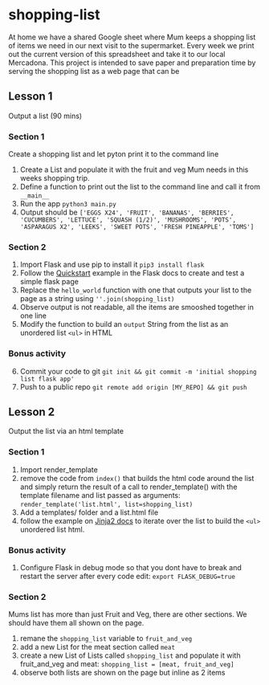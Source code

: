 # shopping-list
At home we have a shared Google sheet where Mum keeps a shopping list of items we need in our next visit to the 
supermarket. Every week we print out the current version of this spreadsheet and take it to our local Mercadona. 
This project is intended to save paper and preparation time by serving the shopping list as a web page that can be

## Lesson 1
Output a list (90 mins)
### Section 1
Create a shopping list and let pyton print it to the command line
1. Create a List and populate it with the fruit and veg Mum needs in this weeks shopping trip.
2. Define a function to print out the list to the command line and call it from `__main__`
3. Run the app `python3 main.py`
4. Output should be `['EGGS X24', 'FRUIT', 'BANANAS', 'BERRIES', 'CUCUMBERS', 'LETTUCE', 'SQUASH (1/2)', 'MUSHROOMS', 'POTS', 'ASPARAGUS X2', 'LEEKS', 'SWEET POTS', 'FRESH PINEAPPLE', 'TOMS']`

### Section 2
1. Import Flask and use pip to install it `pip3 install flask`
2. Follow the [Quickstart](https://flask.palletsprojects.com/en/1.1.x/quickstart/) example in the Flask docs to create 
and test a simple flask page
3. Replace the `hello_world` function with one that outputs your list to the page as a string using `''.join(shopping_list)`
4. Observe output is not readable, all the items are smooshed together in one line
5. Modify the function to  build an `output` String from the list as an unordered list `<ul>` in HTML
### Bonus activity
6. Commit your code to git `git init && git commit -m 'initial shopping list flask app'`
7. Push to a public repo `git remote add origin [MY_REPO] && git push`

## Lesson 2
Output the list via an html template
### Section 1
1. Import render_template
2. remove the code from `index()` that builds the html code around the list and simply return the  result of a call to 
render_template() with the template filename and list passed as arguments:
`render_template('list.html', list=shopping_list)`
3. Add a templates/ folder and a list.html file
4. follow the example on [Jinja2 docs](https://jinja.palletsprojects.com/en/2.11.x/templates/) to iterate over the list
to build the `<ul>` unordered list html.

### Bonus activity
1. Configure Flask in debug mode so that you dont have to break and restart the server after every code edit:
`export FLASK_DEBUG=true`

### Section 2
Mums list has more than just Fruit and Veg, there are other sections. We should have them all shown on the page.
1. remane the `shopping_list` variable to `fruit_and_veg`
2. add a new List for the meat section called `meat`
3. create a new List of Lists called `shopping_list` and populate it with fruit_and_veg and meat:
`shopping_list = [meat, fruit_and_veg]`
4. observe both lists are shown on the page but inline as 2 items